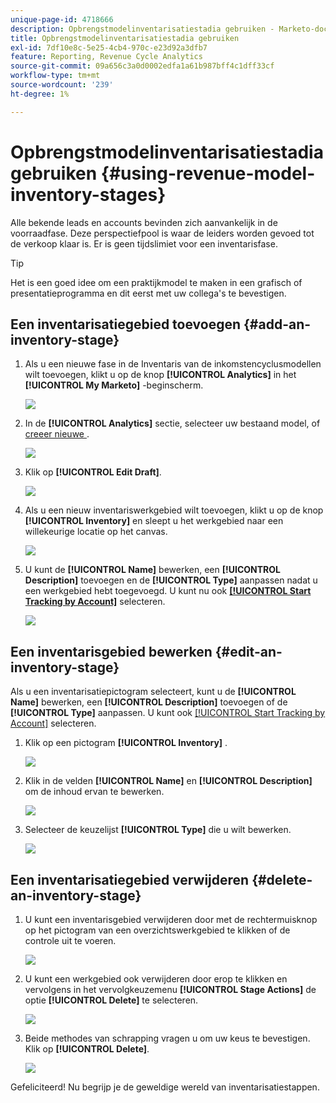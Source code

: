 ```yaml
---
unique-page-id: 4718666
description: Opbrengstmodelinventarisatiestadia gebruiken - Marketo-documenten - productdocumentatie
title: Opbrengstmodelinventarisatiestadia gebruiken
exl-id: 7df10e8c-5e25-4cb4-970c-e23d92a3dfb7
feature: Reporting, Revenue Cycle Analytics
source-git-commit: 09a656c3a0d0002edfa1a61b987bff4c1dff33cf
workflow-type: tm+mt
source-wordcount: '239'
ht-degree: 1%

---
```


# Opbrengstmodelinventarisatiestadia gebruiken {#using-revenue-model-inventory-stages}

Alle bekende leads en accounts bevinden zich aanvankelijk in de voorraadfase. Deze perspectiefpool is waar de leiders worden gevoed tot de verkoop klaar is. Er is geen tijdslimiet voor een inventarisfase.

>[!TIP]
>
>Het is een goed idee om een praktijkmodel te maken in een grafisch of presentatieprogramma en dit eerst met uw collega&#39;s te bevestigen.

## Een inventarisatiegebied toevoegen {#add-an-inventory-stage}

1. Als u een nieuwe fase in de Inventaris van de inkomstencyclusmodellen wilt toevoegen, klikt u op de knop **[!UICONTROL Analytics]** in het **[!UICONTROL My Marketo]** -beginscherm.

   ![](assets/image2015-4-27-11-3a54-3a41.png)

1. In de **[!UICONTROL Analytics]** sectie, selecteer uw bestaand model, of [ creeer nieuwe ](/help/marketo/product-docs/reporting/revenue-cycle-analytics/revenue-cycle-models/create-a-new-revenue-model.md).

   ![](assets/image2015-4-27-14-3a31-3a53.png)

1. Klik op **[!UICONTROL Edit Draft]**.

   ![](assets/image2015-4-27-12-3a10-3a49.png)

1. Als u een nieuw inventariswerkgebied wilt toevoegen, klikt u op de knop **[!UICONTROL Inventory]** en sleept u het werkgebied naar een willekeurige locatie op het canvas.

   ![](assets/image2015-4-28-13-3a9-3a37.png)

1. U kunt de **[!UICONTROL Name]** bewerken, een **[!UICONTROL Description]** toevoegen en de **[!UICONTROL Type]** aanpassen nadat u een werkgebied hebt toegevoegd. U kunt nu ook **[[!UICONTROL Start Tracking by Account]](/help/marketo/product-docs/reporting/revenue-cycle-analytics/revenue-cycle-models/start-tracking-by-account-in-the-revenue-modeler.md)** selecteren.

   ![](assets/image2015-4-27-13-3a29-3a2.png)

## Een inventarisgebied bewerken {#edit-an-inventory-stage}

Als u een inventarisatiepictogram selecteert, kunt u de **[!UICONTROL Name]** bewerken, een **[!UICONTROL Description]** toevoegen of de **[!UICONTROL Type]** aanpassen. U kunt ook [[!UICONTROL Start Tracking by Account]](/help/marketo/product-docs/reporting/revenue-cycle-analytics/revenue-cycle-models/start-tracking-by-account-in-the-revenue-modeler.md) selecteren.

1. Klik op een pictogram **[!UICONTROL Inventory]** .

   ![](assets/image2015-4-27-15-3a55-3a10.png)

1. Klik in de velden **[!UICONTROL Name]** en **[!UICONTROL Description]** om de inhoud ervan te bewerken.

   ![](assets/image2015-4-27-13-3a34-3a58.png)

1. Selecteer de keuzelijst **[!UICONTROL Type]** die u wilt bewerken.

   ![](assets/image2015-4-27-13-3a36-3a52.png)

## Een inventarisatiegebied verwijderen {#delete-an-inventory-stage}

1. U kunt een inventarisgebied verwijderen door met de rechtermuisknop op het pictogram van een overzichtswerkgebied te klikken of de controle uit te voeren.

   ![](assets/image2015-4-28-13-3a0-3a20.png)

1. U kunt een werkgebied ook verwijderen door erop te klikken en vervolgens in het vervolgkeuzemenu **[!UICONTROL Stage Actions]** de optie **[!UICONTROL Delete]** te selecteren.

   ![](assets/image2015-4-28-13-3a1-3a17.png)

1. Beide methodes van schrapping vragen u om uw keus te bevestigen. Klik op **[!UICONTROL Delete]**.

   ![](assets/image2015-4-28-13-3a5-3a26.png)

Gefeliciteerd! Nu begrijp je de geweldige wereld van inventarisatiestappen.
